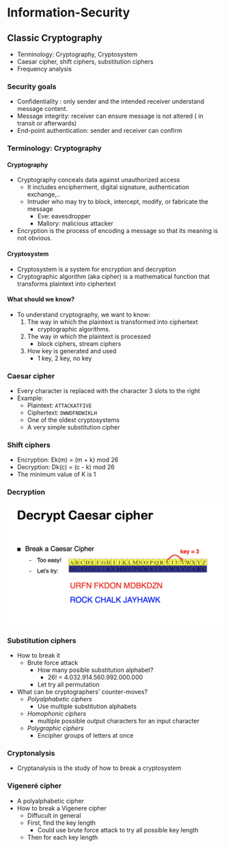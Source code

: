 # Information-Security
 
## Classic Cryptography 
- Terminology: Cryptography, Cryptosystem
- Caesar cipher, shift ciphers, substitution ciphers
- Frequency analysis

### Security goals
- Confidentiality : only sender and the intended receiver understand message  content.
- Message integrity: receiver can ensure message is not altered ( in transit or afterwards)
- End-point authentication: sender and receiver can confirm

### Terminology: Cryptography
#### Cryptography
- Cryptography conceals data against unauthorized access
    - It includes encipherment, digital signature, authentication exchange,..
    - Intruder who may try to block, intercept, modify, or fabricate the message
        - Eve: eavesdropper
        - Mallory: malicious attacker
- Encryption is the process of encoding a message so that its meaning is not obvious.
#### Cryptosystem
- Cryptosystem is a system for encryption and decryption
- Cryptographic algorithm (aka cipher) is a mathematical function that transforms plaintext into ciphertext

#### What should we know?
- To understand cryptography, we want to know:
    1. The way in which the plaintext is transformed into ciphertext
        - cryptographic algorithms.
    2. The way in which the plaintext is processed
        - block ciphers, stream ciphers
    3. How key is generated and used
        - 1 key, 2 key, no key
### Caesar cipher
- Every character is replaced with the character 3 slots to the right
- Example: 
    - Plaintext: `ATTACKATFIVE`
    - Ciphertext: `DWWDFNDWIKLH`
    - One of the oldest cryptosystems
    - A very simple substitution cipher
### Shift ciphers
- Encryption: Ek(m) = (m + k) mod 26
- Decryption: Dk(c) = (c - k) mod 26
- The minimum value of K is 1
### Decryption
[![Decryption](Asset/Decryption.png)](Asset/Decryption.png)
### Substitution ciphers
- How to break it
    - Brute force attack
        - How many posible substitution alphabet?
            - 26! = 4.032.914.560.992.000.000
        - Let try all permutation
- What can be cryptographers' counter-moves?
    - *Polyalphabetic ciphers*
        - Use multiple substitution alphabets
    - *Homophonic ciphers*
        - multiple possible  output characters for an input character
    - *Polygraphic ciphers*
        - Encipher groups of letters at once

### Cryptonalysis
- Cryptanalysis is the study of how to break a cryptosystem


### Vigeneré cipher
- A polyalphabetic cipher
- How to break a Vigenere cipher
    - Diffucult in general
    - First, find the key length
        - Could use brute force attack to try all possible key length
    - Then for each key length